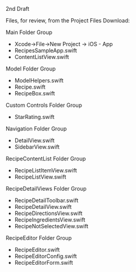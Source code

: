 2nd Draft

Files, for review, from the Project Files Download:

Main Folder Group
* Xcode->File->New Project -> iOS - App
* RecipesSampleApp.swift
* ContentListView.swift

Model Folder Group
* ModelHelpers.swift
* Recipe.swift
* RecipeBox.swift

Custom Controls Folder Group
* StarRating.swift

Navigation Folder Group
* DetailView.swift
* SidebarView.swift

RecipeContentList Folder Group
* RecipeListItemView.swift
* RecipeListView.swift

RecipeDetailViews Folder Group
* RecipeDetailToolbar.swift
* RecipeDetailView.swift
* RecipeDirectionsView.swift
* RecipeIngredientsView.swift
* RecipeNotSelectedView.swift

RecipeEditor Folder Group
* RecipeEditor.swift
* RecipeEditorConfig.swift
* RecipeEditorForm.swift
